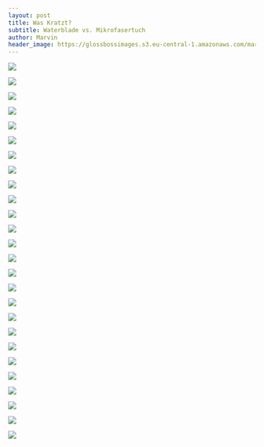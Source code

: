 ```yaml
---
layout: post
title: Was Kratzt?
subtitle: Waterblade vs. Mikrofasertuch
author: Marvin
header_image: https://glossbossimages.s3.eu-central-1.amazonaws.com/marvin/kratztest/DSC01116.jpg
---
```

![](https://glossbossimages.s3.eu-central-1.amazonaws.com/marvin/kratztest/DSC01112.jpg)


![](https://glossbossimages.s3.eu-central-1.amazonaws.com/marvin/kratztest/DSC01113.jpg)


![](https://glossbossimages.s3.eu-central-1.amazonaws.com/marvin/kratztest/DSC01114.jpg)


![](https://glossbossimages.s3.eu-central-1.amazonaws.com/marvin/kratztest/DSC01115.jpg)


![](https://glossbossimages.s3.eu-central-1.amazonaws.com/marvin/kratztest/DSC01116.jpg)


![](https://glossbossimages.s3.eu-central-1.amazonaws.com/marvin/kratztest/DSC01118.jpg)


![](https://glossbossimages.s3.eu-central-1.amazonaws.com/marvin/kratztest/DSC01119.jpg)


![](https://glossbossimages.s3.eu-central-1.amazonaws.com/marvin/kratztest/DSC01120.jpg)


![](https://glossbossimages.s3.eu-central-1.amazonaws.com/marvin/kratztest/DSC01122.jpg)


![](https://glossbossimages.s3.eu-central-1.amazonaws.com/marvin/kratztest/DSC01123.jpg)


![](https://glossbossimages.s3.eu-central-1.amazonaws.com/marvin/kratztest/DSC01124.jpg)


![](https://glossbossimages.s3.eu-central-1.amazonaws.com/marvin/kratztest/DSC01125.jpg)


![](https://glossbossimages.s3.eu-central-1.amazonaws.com/marvin/kratztest/DSC01126.jpg)


![](https://glossbossimages.s3.eu-central-1.amazonaws.com/marvin/kratztest/DSC01127.jpg)


![](https://glossbossimages.s3.eu-central-1.amazonaws.com/marvin/kratztest/DSC01128.jpg)


![](https://glossbossimages.s3.eu-central-1.amazonaws.com/marvin/kratztest/DSC01129.jpg)


![](https://glossbossimages.s3.eu-central-1.amazonaws.com/marvin/kratztest/DSC01130.jpg)


![](https://glossbossimages.s3.eu-central-1.amazonaws.com/marvin/kratztest/DSC01131.jpg)


![](https://glossbossimages.s3.eu-central-1.amazonaws.com/marvin/kratztest/DSC01132.jpg)


![](https://glossbossimages.s3.eu-central-1.amazonaws.com/marvin/kratztest/DSC01133.jpg)


![](https://glossbossimages.s3.eu-central-1.amazonaws.com/marvin/kratztest/DSC01134.jpg)


![](https://glossbossimages.s3.eu-central-1.amazonaws.com/marvin/kratztest/DSC01135.jpg)


![](https://glossbossimages.s3.eu-central-1.amazonaws.com/marvin/kratztest/DSC01136.jpg)


![](https://glossbossimages.s3.eu-central-1.amazonaws.com/marvin/kratztest/DSC01137.jpg)


![](https://glossbossimages.s3.eu-central-1.amazonaws.com/marvin/kratztest/DSC01138.jpg)


![](https://glossbossimages.s3.eu-central-1.amazonaws.com/marvin/kratztest/DSC01140.jpg)


